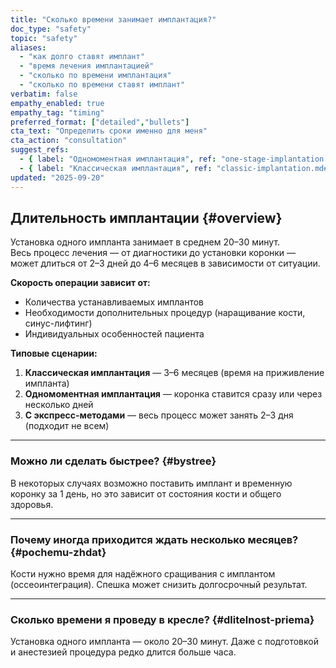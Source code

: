 ```yaml
---
title: "Сколько времени занимает имплантация?"
doc_type: "safety"
topic: "safety"
aliases:
  - "как долго ставят имплант"
  - "время лечения имплантацией"
  - "сколько по времени имплантация"
  - "сколько по времени ставят имплант"
verbatim: false
empathy_enabled: true
empathy_tag: "timing"
preferred_format: ["detailed","bullets"]
cta_text: "Определить сроки именно для меня"
cta_action: "consultation"
suggest_refs:
  - { label: "Одномоментная имплантация", ref: "one-stage-implantation.md#overview" }
  - { label: "Классическая имплантация", ref: "classic-implantation.md#overview" }
updated: "2025-09-20"
---
```


## Длительность имплантации {#overview}
Установка одного импланта занимает в среднем 20–30 минут.  
Весь процесс лечения — от диагностики до установки коронки — может длиться от 2–3 дней до 4–6 месяцев в зависимости от ситуации.

**Скорость операции зависит от:**
- Количества устанавливаемых имплантов  
- Необходимости дополнительных процедур (наращивание кости, синус-лифтинг)  
- Индивидуальных особенностей пациента  

**Типовые сценарии:**
1. **Классическая имплантация** — 3–6 месяцев (время на приживление импланта)  
2. **Одномоментная имплантация** — коронка ставится сразу или через несколько дней  
3. **С экспресс-методами** — весь процесс может занять 2–3 дня (подходит не всем)  

---

### Можно ли сделать быстрее? {#bystree}
В некоторых случаях возможно поставить имплант и временную коронку за 1 день, но это зависит от состояния кости и общего здоровья.  

---

### Почему иногда приходится ждать несколько месяцев? {#pochemu-zhdat}
Кости нужно время для надёжного сращивания с имплантом (оссеоинтеграция). Спешка может снизить долгосрочный результат.  

---

### Сколько времени я проведу в кресле? {#dlitelnost-priema}
Установка одного импланта — около 20–30 минут. Даже с подготовкой и анестезией процедура редко длится больше часа.  
